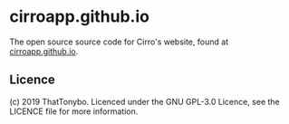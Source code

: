 # cirroapp.github.io
The open source source code for Cirro's website, found at [cirroapp.github.io](https://cirroapp.github.io).

## Licence
(c) 2019 ThatTonybo. Licenced under the GNU GPL-3.0 Licence, see the LICENCE file for more information.